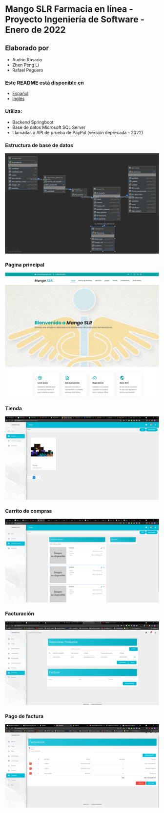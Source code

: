# Mango SLR Farmacia en línea - Proyecto Ingeniería de Software - Enero de 2022

## Elaborado por

- Audric Rosario
- Zhen Peng Li
- Rafael Peguero

### Este README está disponible en

- [Español](README-ES.md)
- [Inglés](README.md)

### Utiliza:

- Backend Springboot
- Base de datos Microsoft SQL Server
- Llamadas a API de prueba de PayPal (versión deprecada - 2022)

### Estructura de base de datos

![Estructura de datos](readme/database-structure.png)

### Página principal

![Página principal](readme/main-page.png)

### Tienda

![Tienda](readme/tienda.png)

### Carrito de compras

![Carrito de compras](readme/carrito-compras.png)

### Facturación

![Facturación](readme/control.png)

### Pago de factura

![Pago de factura](readme/facturacion.png)
